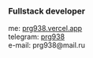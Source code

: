### Fullstack developer
<p>
  me: <a href="https://prg938.vercel.app" target="_blank">prg938.vercel.app</a>
  <br>
  telegram: <a href="https://t.me/prg938" target="_blank">prg938</a>
  <br>
  e-mail: prg938@mail.ru
</p>
